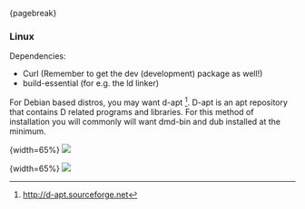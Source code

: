 {pagebreak}

### Linux
Dependencies:

- Curl (Remember to get the dev (development) package as well!)
- build-essential (for e.g. the ld linker)

For Debian based distros, you may want d-apt [^DaptRepo]. D-apt is an apt repository that contains D related programs and libraries. For this method of installation you will commonly will want dmd-bin and dub installed at the minimum.

{width=65%}
![](images/gettingStarted/ubuntu/1.png)

{width=65%}
![](images/gettingStarted/ubuntu/2.png)

[^DaptRepo]: http://d-apt.sourceforge.net